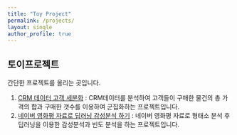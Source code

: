 ```yaml
---
title: "Toy Project"
permalink: /projects/
layout: single
author_profile: true
---
```



## 토이프로젝트

간단한 프로젝트를 올리는 곳입니다. 

1. [CRM 데이터 고객 세분화](../프로젝트/2021-07-21-CRM.md) : CRM데이터를 분석하여 고객들이 구매한 물건의 총 가격의 합과 구매한 갯수를 이용하여 군집화하는 프로젝트입니다.
2. [네이버 영화평 자료로 딥러닝 감성분석 하기](../프로젝트/2021-07-25-네이버.md) : 네이버 영화평 자료로 형태소 분석 후 딥러닝을 이용한 감성분석과 빈도 분석을 하는 프로젝트입니다.

